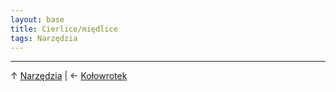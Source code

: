 ```yaml
---
layout: base
title: Cierlice/międlice
tags: Narzędzia
---
```




---

↑ [Narzędzia](/narzedzia/#main) | ← [Kołowrotek](/narzedzia/kolowrotek/#main)